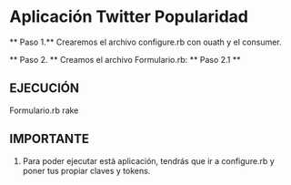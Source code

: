 Aplicación Twitter Popularidad
================================

** Paso 1.** Crearemos el archivo configure.rb con ouath y el consumer.

** Paso 2. ** Creamos el archivo Formulario.rb:
	** Paso 2.1 ** 

## EJECUCIÓN ##

Formulario.rb
	rake

## IMPORTANTE ##

1. Para poder ejecutar está aplicación, tendrás que ir a configure.rb y poner tus propiar claves y tokens.


